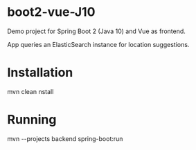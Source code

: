 # boot2-vue-J10

Demo project for Spring Boot 2 (Java 10) and Vue as frontend.

App queries an ElasticSearch instance for location suggestions.

# Installation

mvn clean nstall

# Running

mvn --projects backend spring-boot:run

